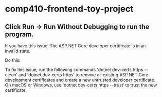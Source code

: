 # comp410-frontend-toy-project

## Click Run -> Run Without Debugging to run the program.

If you have this issue: The ASP.NET Core developer certificate is in an invalid state. 

Do this:

To fix this issue, run the following commands 'dotnet dev-certs https --clean' and 'dotnet dev-certs https' to remove all existing ASP.NET Core development certificates and create a new untrusted developer certificate. On macOS or Windows, use 'dotnet dev-certs https --trust' to trust the new certificate.
